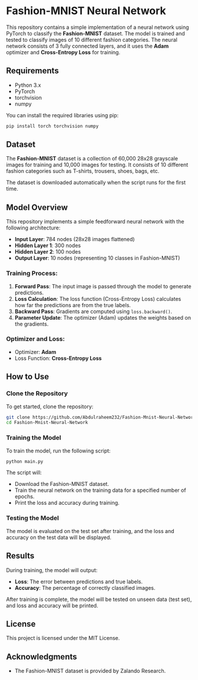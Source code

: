 
# Fashion-MNIST Neural Network

This repository contains a simple implementation of a neural network using PyTorch to classify the **Fashion-MNIST** dataset. The model is trained and tested to classify images of 10 different fashion categories. The neural network consists of 3 fully connected layers, and it uses the **Adam** optimizer and **Cross-Entropy Loss** for training.

## Requirements

- Python 3.x
- PyTorch
- torchvision
- numpy

You can install the required libraries using pip:

```bash
pip install torch torchvision numpy
```

## Dataset

The **Fashion-MNIST** dataset is a collection of 60,000 28x28 grayscale images for training and 10,000 images for testing. It consists of 10 different fashion categories such as T-shirts, trousers, shoes, bags, etc. 

The dataset is downloaded automatically when the script runs for the first time.

## Model Overview

This repository implements a simple feedforward neural network with the following architecture:
- **Input Layer**: 784 nodes (28x28 images flattened)
- **Hidden Layer 1**: 300 nodes
- **Hidden Layer 2**: 100 nodes
- **Output Layer**: 10 nodes (representing 10 classes in Fashion-MNIST)

### Training Process:
1. **Forward Pass**: The input image is passed through the model to generate predictions.
2. **Loss Calculation**: The loss function (Cross-Entropy Loss) calculates how far the predictions are from the true labels.
3. **Backward Pass**: Gradients are computed using `loss.backward()`.
4. **Parameter Update**: The optimizer (Adam) updates the weights based on the gradients.

### Optimizer and Loss:
- Optimizer: **Adam**
- Loss Function: **Cross-Entropy Loss**

## How to Use

### Clone the Repository
To get started, clone the repository:

```bash
git clone https://github.com/Abdulraheem232/Fashion-Mnist-Neural-Network.git
cd Fashion-Mnist-Neural-Network
```

### Training the Model
To train the model, run the following script:

```bash
python main.py
```

The script will:
- Download the Fashion-MNIST dataset.
- Train the neural network on the training data for a specified number of epochs.
- Print the loss and accuracy during training.

### Testing the Model
The model is evaluated on the test set after training, and the loss and accuracy on the test data will be displayed.

## Results

During training, the model will output:
- **Loss**: The error between predictions and true labels.
- **Accuracy**: The percentage of correctly classified images.

After training is complete, the model will be tested on unseen data (test set), and loss and accuracy will be printed.

## License

This project is licensed under the MIT License.

## Acknowledgments

- The Fashion-MNIST dataset is provided by Zalando Research.
